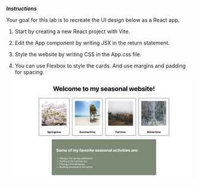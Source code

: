 **_Instructions_**

Your goal for this lab is to recreate the UI design below as a React app.

1. Start by creating a new React project with Vite.
2. Edit the App component by writing JSX in the return statement.
3. Style the website by writing CSS in the App.css file.
4. You can use Flexbox to style the cards. And use margins and padding for spacing.

   ![Design](./Images/seasonal-website-design.png)
